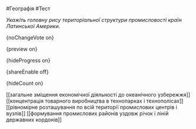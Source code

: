 #Географія #Тест

*Укажіть головну рису територіальної структури промисловості країн Латинської Америки.*

{noChangeVote on}

{preview on}

{hideProgress on}

{shareEnable off}

{hideCount on}

[[загальне зміщення економічної діяльності до океанічного узбережжя]]
[[концентрація товарного виробництва в технопарках і технополісах]]
[[рівномірне розташування по всій території промислових центрів і вузлів]]
[[формування промислових районів уздовж річок і ліній державних кордонів]]
